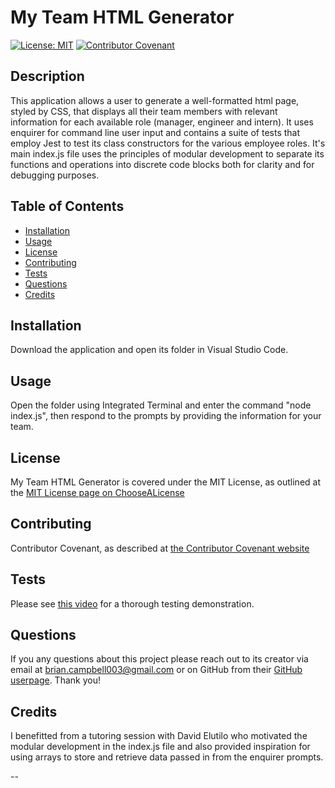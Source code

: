 
# My Team HTML Generator

[![License: MIT](https://img.shields.io/badge/License-MIT-yellow.svg)](https://opensource.org/licenses/MIT)
[![Contributor Covenant](https://img.shields.io/badge/Contributor%20Covenant-2.1-4baaaa.svg)](code_of_conduct.md)

## Description

This application allows a user to generate a well-formatted html page, styled by CSS, that displays all their team members with relevant information for each available role (manager, engineer and intern). It uses enquirer for command line user input and contains a suite of tests that employ Jest to test its class constructors for the various employee roles. It's main index.js file uses the principles of modular development to separate its functions and operations into discrete code blocks both for clarity and for debugging purposes.

## Table of Contents

- [Installation](#installation)
- [Usage](#usage)
- [License](#license)
- [Contributing](#contributing)
- [Tests](#tests)
- [Questions](#questions)
- [Credits](#credits)


## Installation

Download the application and open its folder in Visual Studio Code.

## Usage

Open the folder using Integrated Terminal and enter the command "node index.js", then respond to the prompts by providing the information for your team.

## License

My Team HTML Generator is covered under the MIT License, as outlined at the [MIT License page on ChooseALicense](https://choosealicense.com/licenses/mit/)

## Contributing

Contributor Covenant, as described at [the Contributor Covenant website](https://www.contributor-covenant.org/)

## Tests

Please see [this video](https://drive.google.com/file/d/1umQbFVJluWWUVCmWDMkQ87QI5CQZyd4D/view) for a thorough testing demonstration.

## Questions

If you any questions about this project please reach out to its creator via email at brian.campbell003@gmail.com or on GitHub from their [GitHub userpage](https://www.github.com/briancampbell003). Thank you!

## Credits

I benefitted from a tutoring session with David Elutilo who motivated the modular development in the index.js file and also provided inspiration for using arrays to store and retrieve data passed in from the enquirer prompts.

--
        
